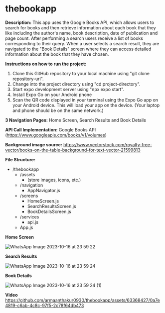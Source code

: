 # thebookapp
**Description:** This app uses the Google Books API, which allows users to search for books and then retrieve information about each book that they like including the author's name, book description, date of publication and page count. After performing a search users receive a list of books corresponding to their query. When a user selects a search result, they are navigated to the "Book Details" screen where they can access detailed information about the book that they have chosen. 

**Instructions on how to run the project:**
1. Clone this GitHub repository to your local machine using "git clone repository-url".
2. Change into the project directory using "cd project-directory".
3. Start expo development server using "npx expo start".
4. Install Expo Go on your Android phone
5. Scan the QR code displayed in your terminal using the Expo Go app on your Android device. This will load your app on the device. (Your laptop and phone should be on the same network.)

**3 Navigation Pages:** Home Screen, Search Results and Book Details

**API Call Implementation:** Google Books API (https://www.googleapis.com/books/v1/volumes)

**Background image source:** https://www.vectorstock.com/royalty-free-vector/books-on-the-table-background-for-text-vector-21599813

**File Structure:**
- /thebookapp
  - /assets
    - (store images, icons, etc.)
  - /navigation
    - AppNavigator.js
  - /screens
    - HomeScreen.js
    - SearchResultsScreen.js
    - BookDetailsScreen.js
  - /services
    - api.js
  - App.js

**Home Screen**

![WhatsApp Image 2023-10-16 at 23 59 22](https://github.com/armaanthakur0930/thebookapp/assets/63368427/9d4d816f-82f6-423a-9742-ef71ecadb4df)

**Search Results**

![WhatsApp Image 2023-10-16 at 23 59 24](https://github.com/armaanthakur0930/thebookapp/assets/63368427/dceff2a6-6cfe-41ea-bf71-0350065f3756)

**Book Details**

![WhatsApp Image 2023-10-16 at 23 59 24 (1)](https://github.com/armaanthakur0930/thebookapp/assets/63368427/66849567-8684-4bc0-bff1-475d43131393)

**Video**
https://github.com/armaanthakur0930/thebookapp/assets/63368427/0a7e4819-c6ab-4c8c-97f5-2c78f64db473

